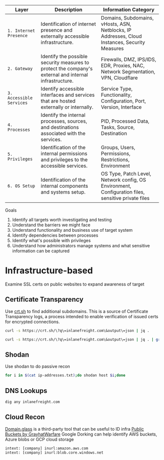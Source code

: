 | Layer                    | Description                                                                                            | Information Category                                                                               |
| ------------------------ | ------------------------------------------------------------------------------------------------------ | -------------------------------------------------------------------------------------------------- |
| `1. Internet Presence`   | Identification of internet presence and externally accessible infrastructure.                          | Domains, Subdomains, vHosts, ASN, Netblocks, IP Addresses, Cloud Instances, Security Measures      |
| `2. Gateway`             | Identify the possible security measures to protect the company's external and internal infrastructure. | Firewalls, DMZ, IPS/IDS, EDR, Proxies, NAC, Network Segmentation, VPN, Cloudflare                  |
| `3. Accessible Services` | Identify accessible interfaces and services that are hosted externally or internally.                  | Service Type, Functionality, Configuration, Port, Version, Interface                               |
| `4. Processes`           | Identify the internal processes, sources, and destinations associated with the services.               | PID, Processed Data, Tasks, Source, Destination                                                    |
| `5. Privileges`          | Identification of the internal permissions and privileges to the accessible services.                  | Groups, Users, Permissions, Restrictions, Environment                                              |
| `6. OS Setup`            | Identification of the internal components and systems setup.                                           | OS Type, Patch Level, Network config, OS Environment, Configuration files, sensitive private files |

Goals
1. Identify all targets worth investigating and testing
2. Understand the barriers we might face
3. Understand functionality and business use of target system
4. Identify dependencies between processes
5. Identify what's possible with privileges
6. Understand how administrators manage systems and what sensitive information can be captured

# Infrastructure-based
Examine SSL certs on public websites to expand awareness of target

## Certificate Transparency
Use [crt.sh](crt.sh) to find additional subdomains. This is a source of Certificate Transparency logs, a process intended to enable verification of issued certs for encrypted connections.

```bash
curl -s https://crt.sh/\?q\=inlanefreight.com\&output\=json | jq .

curl -s https://crt.sh/\?q\=inlanefreight.com\&output\=json | jq . | grep name | cut -d":" -f2 | grep -v "CN=" | cut -d'"' -f2 | awk '{gsub(/\\n/,"\n");}1;' | sort -u

```

## Shodan
Use shodan to do passive recon
```bash
for i in $(cat ip-addresses.txt);do shodan host $i;done
```

## DNS Lookups
```bash
dig any inlanefreight.com
```

## Cloud Recon
[Domain.glass](domain.glass) is a third-party tool that can be useful to ID infra
[Public Buckets by GrayhatWarfare](https://buckets.grayhatwarfare.com/)
Google Dorking can help identify AWS buckets, Azure blobs or GCP cloud storage

```
intext: [company] inurl:amazon.aws.com
intext: [company] inurl:blob.core.windows.net
```
